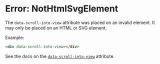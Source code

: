 # Error: NotHtmlSvgElement

The `data-scroll-into-view` attribute was placed on an invalid element. It may only be placed on an HTML or SVG element.

Example:

```html
<div data-scroll-into-view></div>
```

See the docs on the [`data-scroll-into-view`](/reference/attribute_plugins#data-scroll-into-view) attribute.